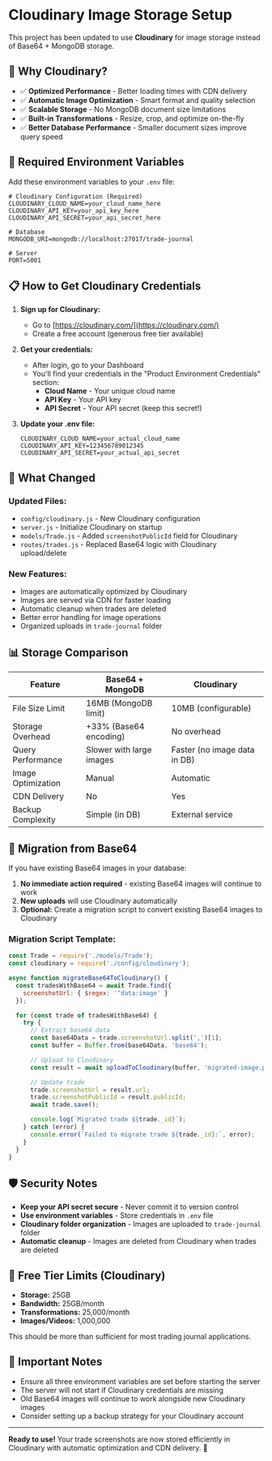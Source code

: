 # Cloudinary Image Storage Setup

This project has been updated to use **Cloudinary** for image storage instead of Base64 + MongoDB storage.

## 🎯 Why Cloudinary?

- ✅ **Optimized Performance** - Better loading times with CDN delivery
- ✅ **Automatic Image Optimization** - Smart format and quality selection
- ✅ **Scalable Storage** - No MongoDB document size limitations
- ✅ **Built-in Transformations** - Resize, crop, and optimize on-the-fly
- ✅ **Better Database Performance** - Smaller document sizes improve query speed

## 🔧 Required Environment Variables

Add these environment variables to your `.env` file:

```env
# Cloudinary Configuration (Required)
CLOUDINARY_CLOUD_NAME=your_cloud_name_here
CLOUDINARY_API_KEY=your_api_key_here
CLOUDINARY_API_SECRET=your_api_secret_here

# Database
MONGODB_URI=mongodb://localhost:27017/trade-journal

# Server
PORT=5001
```

## 📋 How to Get Cloudinary Credentials

1. **Sign up for Cloudinary:**
   - Go to [https://cloudinary.com/](https://cloudinary.com/)
   - Create a free account (generous free tier available)

2. **Get your credentials:**
   - After login, go to your Dashboard
   - You'll find your credentials in the "Product Environment Credentials" section:
     - **Cloud Name** - Your unique cloud name
     - **API Key** - Your API key
     - **API Secret** - Your API secret (keep this secret!)

3. **Update your .env file:**
   ```env
   CLOUDINARY_CLOUD_NAME=your_actual_cloud_name
   CLOUDINARY_API_KEY=123456789012345
   CLOUDINARY_API_SECRET=your_actual_api_secret
   ```

## 🚀 What Changed

### Updated Files:
- `config/cloudinary.js` - New Cloudinary configuration
- `server.js` - Initialize Cloudinary on startup
- `models/Trade.js` - Added `screenshotPublicId` field for Cloudinary
- `routes/trades.js` - Replaced Base64 logic with Cloudinary upload/delete

### New Features:
- Images are automatically optimized by Cloudinary
- Images are served via CDN for faster loading
- Automatic cleanup when trades are deleted
- Better error handling for image operations
- Organized uploads in `trade-journal` folder

## 📊 Storage Comparison

| Feature | Base64 + MongoDB | Cloudinary |
|---------|------------------|------------|
| File Size Limit | 16MB (MongoDB limit) | 10MB (configurable) |
| Storage Overhead | +33% (Base64 encoding) | No overhead |
| Query Performance | Slower with large images | Faster (no image data in DB) |
| Image Optimization | Manual | Automatic |
| CDN Delivery | No | Yes |
| Backup Complexity | Simple (in DB) | External service |

## 🔄 Migration from Base64

If you have existing Base64 images in your database:

1. **No immediate action required** - existing Base64 images will continue to work
2. **New uploads** will use Cloudinary automatically
3. **Optional:** Create a migration script to convert existing Base64 images to Cloudinary

### Migration Script Template:
```javascript
const Trade = require('./models/Trade');
const cloudinary = require('./config/cloudinary');

async function migrateBase64ToCloudinary() {
  const tradesWithBase64 = await Trade.find({
    screenshotUrl: { $regex: '^data:image' }
  });

  for (const trade of tradesWithBase64) {
    try {
      // Extract base64 data
      const base64Data = trade.screenshotUrl.split(',')[1];
      const buffer = Buffer.from(base64Data, 'base64');

      // Upload to Cloudinary
      const result = await uploadToCloudinary(buffer, 'migrated-image.png');

      // Update trade
      trade.screenshotUrl = result.url;
      trade.screenshotPublicId = result.publicId;
      await trade.save();

      console.log(`Migrated trade ${trade._id}`);
    } catch (error) {
      console.error(`Failed to migrate trade ${trade._id}:`, error);
    }
  }
}
```

## 🛡️ Security Notes

- **Keep your API secret secure** - Never commit it to version control
- **Use environment variables** - Store credentials in `.env` file
- **Cloudinary folder organization** - Images are uploaded to `trade-journal` folder
- **Automatic cleanup** - Images are deleted from Cloudinary when trades are deleted

## 🌟 Free Tier Limits (Cloudinary)

- **Storage:** 25GB
- **Bandwidth:** 25GB/month
- **Transformations:** 25,000/month
- **Images/Videos:** 1,000,000

This should be more than sufficient for most trading journal applications.

## 🚨 Important Notes

- Ensure all three environment variables are set before starting the server
- The server will not start if Cloudinary credentials are missing
- Old Base64 images will continue to work alongside new Cloudinary images
- Consider setting up a backup strategy for your Cloudinary account

---

**Ready to use!** Your trade screenshots are now stored efficiently in Cloudinary with automatic optimization and CDN delivery. 🎯 